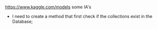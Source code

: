 https://www.kaggle.com/models some IA's


* I need to create a method that first check if the collections exist in the Database;